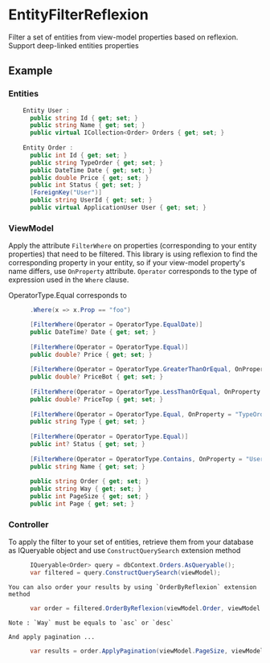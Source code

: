 EntityFilterReflexion
=

Filter a set of entities from view-model properties based on reflexion.
Support deep-linked entities properties

## Example
### Entities
```csharp
    Entity User :
      public string Id { get; set; }
      public string Name { get; set; }
      public virtual ICollection<Order> Orders { get; set; }
    
    Entity Order :
      public int Id { get; set; }
      public string TypeOrder { get; set; }
      public DateTime Date { get; set; }
      public double Price { get; set; }
      public int Status { get; set; }
      [ForeignKey("User")]
      public string UserId { get; set; }
      public virtual ApplicationUser User { get; set; }
```
    
### ViewModel

Apply the attribute `FilterWhere` on properties (corresponding to your entity properties) that need to be filtered.
This library is using reflexion to find the corresponding property in your entity, so if your view-model property's name differs, use `OnProperty` attribute. `Operator` corresponds to the type of expression used in the `Where` clause.
    
OperatorType.Equal corresponds to 
```csharp
      .Where(x => x.Prop == "foo")
```
    
```csharp
      [FilterWhere(Operator = OperatorType.EqualDate)]
      public DateTime? Date { get; set; }
      
      [FilterWhere(Operator = OperatorType.Equal)]
      public double? Price { get; set; }
  
      [FilterWhere(Operator = OperatorType.GreaterThanOrEqual, OnProperty = "Price")]
      public double? PriceBot { get; set; }
  
      [FilterWhere(Operator = OperatorType.LessThanOrEqual, OnProperty = "Price")]
      public double? PriceTop { get; set; }
  
      [FilterWhere(Operator = OperatorType.Equal, OnProperty = "TypeOrder")]
      public string Type { get; set; }
  
      [FilterWhere(Operator = OperatorType.Equal)]
      public int? Status { get; set; }
  
      [FilterWhere(Operator = OperatorType.Contains, OnProperty = "User.Name")]
      public string Name { get; set; }
  
      public string Order { get; set; }
      public string Way { get; set; }
      public int PageSize { get; set; }
      public int Page { get; set; }
```
    
### Controller
    
To apply the filter to your set of entities, retrieve them from your database as IQueryable object and use `ConstructQuerySearch` extension method
    
```csharp
      IQueryable<Order> query = dbContext.Orders.AsQueryable();
      var filtered = query.ConstructQuerySearch(viewModel);
```
    You can also order your results by using `OrderByReflexion` extension method
```csharp
      var order = filtered.OrderByReflexion(viewModel.Order, viewModel.Way);
```
    Note : `Way` must be equals to `asc` or `desc`
    
    And apply pagination ...
```csharp
      var results = order.ApplyPagination(viewModel.PageSize, viewModel.Page);
```

    
